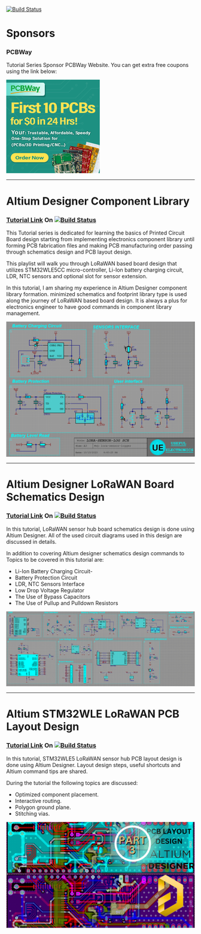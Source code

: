 [![Build Status](https://img.shields.io/badge/USEFUL%20ELECTRONICS-YOUTUBE-red)](https://www.youtube.com/user/wardzx1)

# Sponsors

### PCBWay
Tutorial Series Sponsor PCBWay Website. You can get extra free coupons using the link below:

[<img src="https://github.com/UsefulElectronics/RaspberryPi-Alternative-BPi-M3-Remote-Development/blob/main/Pictures/250x250.gif">](https://www.pcbway.com/setinvite.aspx?inviteid=582640)

***

# Altium Designer Component Library

### [Tutorial Link](https://youtu.be/62l_jWaxQdU) On [![Build Status](https://img.shields.io/badge/YouTube-FF0000?style=for-the-badge&logo=youtube&logoColor=white)](https://www.youtube.com/wardzx1) 

This Tutorial series is dedicated for learning the basics of Printed Circuit Board design starting from implementing electronics component library until forming PCB fabrication files and making PCB manufacturing order passing through schematics design and PCB layout design.

This playlist will walk you through LoRaWAN based board design that utilizes STM32WLE5CC micro-controller, Li-Ion battery charging circuit, LDR, NTC sensors and optional slot for sensor extension.

In this tutorial, I am sharing my experience in Altium Designer component library formation. minimized schematics and footprint library type is used along the journey of LoRaWAN based board design. It is always a plus for electronics engineer to have good commands in component library management. 


![Circuit Diagram](https://github.com/UsefulElectronics/altium-component-library/blob/main/cover/altium1.png)

***

# Altium Designer LoRaWAN Board Schematics Design

### [Tutorial Link](https://youtu.be/88Dzuh8JYsw) On [![Build Status](https://img.shields.io/badge/YouTube-FF0000?style=for-the-badge&logo=youtube&logoColor=white)](https://www.youtube.com/wardzx1) 

In this tutorial,  LoRaWAN sensor hub board schematics design is done using Altium Designer. All of the used circuit diagrams used in this design are discussed in details. 

In addition to covering Altium designer schematics design commands to Topics to be covered in this tutorial are:
- Li-Ion Battery Charging Circuit-
- Battery  Protection Circuit
- LDR, NTC Sensors Interface
- Low Drop Voltage Regulator 
- The Use of Bypass Capacitors
- The Use of Pullup and Pulldown Resistors 


![Circuit Diagram](https://github.com/UsefulElectronics/altium-component-library/blob/main/cover/altium2.png)

***

# Altium STM32WLE LoRaWAN PCB Layout Design

### [Tutorial Link](https://youtu.be/XMJNIcu-_3w) On [![Build Status](https://img.shields.io/badge/YouTube-FF0000?style=for-the-badge&logo=youtube&logoColor=white)](https://www.youtube.com/wardzx1) 

In this tutorial,  STM32WLE5 LoRaWAN sensor hub PCB layout design is done using Altium Designer. Layout design steps, useful shortcuts and Altium command tips are shared.
 
During the tutorial the following topics are discussed:
- Optimized component placement.
- Interactive routing. 
- Polygon ground plane.
- Stitching vias.


![Circuit Diagram](https://github.com/UsefulElectronics/altium-component-library/blob/main/cover/PCB.png)



